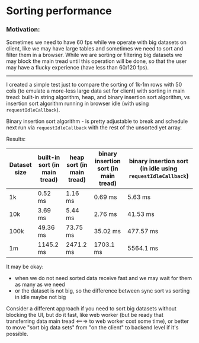 # Sorting performance

### Motivation: 
Sometimes we need to have 60 fps while we operate with big datasets on client, like we may have large tables and sometimes we need to sort and filter them in a browser. While we are sorting or filtering big datasets we may block the main tread until this operation will be done, so that the user may have a flucky experience (have less than 60/120 fps). 

-----

I created a simple test just to compare the sorting of 1k-1m rows with 50 cols (to emulate a more-less large data set for client) with sorting in main tread: built-in string algorithm, heap, and binary insertion sort algorithm, vs insertion sort algorithm running in browser idle (with using `requestIdleCallback`). 

Binary insertion sort algorithm - is pretty adjustable to break and schedule next run via `requestIdleCallback` with the rest of the unsorted yet array. 

Results: 

| Dataset size  | built-in sort (in main tread) | heap sort (in main tread) | binary insertion sort (in main tread) | binary insertion sort (in idle using `requestIdleCallback`) | 
| ------------- | ------------- | ------------- | ------------- | ------------- | 
| 1k  | 0.52 ms  |  1.16 ms  |  0.69 ms  |  5.63 ms  | 
| 10k  | 3.69 ms  |  5.44 ms  |  2.76 ms  |  41.53 ms  | 
| 100k  | 49.36 ms  | 73.75 ms | 35.02 ms | 477.57 ms |
| 1m  | 1145.2 ms  | 2471.2 ms | 1703.1 ms | 5564.1 ms |

It may be okay: 
- when we do not need sorted data receive fast and we may wait for them as many as we need
- or the dataset is not big, so the difference between sync sort vs sorting in idle maybe not big

Consider a different approach if you need to sort big datasets without blocking the UI, but do it fast, like web worker (but be ready that transferring data main tread <===> to web worker cost some time), or better to move "sort big data sets" from "on the client" to backend level if it's possible. 
